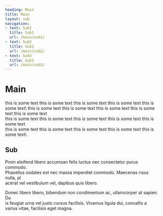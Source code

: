 ```yaml
---
heading: Main
title: Main
layout: sub
navigation:
- text: Sub1
  title: Sub1
  url: /main/sub1/
- text: Sub2
  title: Sub2
  url: /main/sub2/
- text: Sub3
  title: Sub3
  url: /main/sub3/
---
```



# Main

this is some text this is some text this is some text this is some text this is some text\ 
this is some text this is some text this is some text this is some text this is some text\
this is some text this is some text this is some text this is some text this is some text\
this is some text this is some text this is some text this is some text this is some text\ 

## Sub

Proin eleifend libero accumsan felis luctus nec consectetur purus commodo. \
Phasellus sodales est nec massa imperdiet commodo. Maecenas risus nulla, pl\
acerat vel vestibulum vel, dapibus quis libero.

Donec libero libero, bibendum non condimentum ac, ullamcorper at sapien. Du\
is feugiat urna vel justo cursus facilisis. Vivamus ligula dui, convallis a\
 varius vitae, facilisis eget magna.


